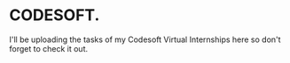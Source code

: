 # CODESOFT.
I'll be uploading the tasks of my Codesoft Virtual Internships here so don't forget to check it out.
